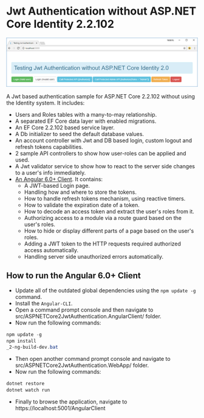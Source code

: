 Jwt Authentication without ASP.NET Core Identity 2.2.102
===========

![jwtauth](/src/ASPNETCore2JwtAuthentication.WebApp/wwwroot/images/jwtauth.png)

A Jwt based authentication sample for ASP.NET Core 2.2.102 without using the Identity system. It includes:

- Users and Roles tables with a many-to-may relationship.
- A separated EF Core data layer with enabled migrations.
- An EF Core 2.2.102 based service layer.
- A Db initializer to seed the default database values.
- An account controller with Jwt and DB based login, custom logout and refresh tokens capabilities.
- 2 sample API controllers to show how user-roles can be applied and used.
- A Jwt validator service to show how to react to the server side changes to a user's info immediately.
- [An Angular 6.0+ Client](/src/ASPNETCore2JwtAuthentication.AngularClient/). It contains:
  - A JWT-based Login page.
  - Handling how and where to store the tokens.
  - How to handle refresh tokens mechanism, using reactive timers.
  - How to validate the expiration date of a token.
  - How to decode an access token and extract the user's roles from it.
  - Authorizing access to a module via a route guard based on the user's roles.
  - How to hide or display different parts of a page based on the user's roles.
  - Adding a JWT token to the HTTP requests required authorized access automatically.
  - Handling server side unauthorized errors automatically.



How to run the Angular 6.0+ Client
-------------

- Update all of the outdated global dependencies using the `npm update -g` command.
- Install the `Angular-CLI`.
- Open a command prompt console and then navigate to src/ASPNETCore2JwtAuthentication.AngularClient/ folder.
- Now run the following commands:

```PowerShell
npm update -g
npm install
_2-ng-build-dev.bat
```

- Then open another command prompt console and navigate to src/ASPNETCore2JwtAuthentication.WebApp/ folder.
- Now run the following commands:

```PowerShell
dotnet restore
dotnet watch run
```

- Finally to browse the application, navigate to https://localhost:5001/AngularClient
